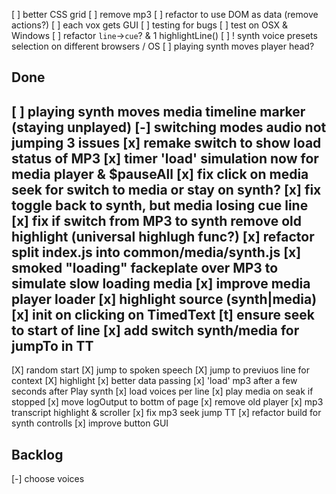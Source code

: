 [ ] better CSS grid
[ ] remove mp3
[ ] refactor to use DOM as data (remove actions?)
[ ] each vox gets GUI
[ ] testing for bugs
[ ] test on OSX & Windows
[ ] refactor `line`->`cue`? & 1 highlightLine()
[ ] ! synth voice presets selection on different browsers / OS
[ ] playing synth moves player head?

## Done

[ ] playing synth moves media timeline marker (staying unplayed)
[-] switching modes audio not jumping 3 issues
[x] remake switch to show load status of MP3
[x] timer 'load' simulation now for media player & $pauseAll
[x] fix click on media seek for switch to media or stay on synth?
[x] fix toggle back to synth, but media losing cue line
[x] fix if switch from MP3 to synth remove old highlight (universal highlugh func?)
[x] refactor split index.js into common/media/synth.js
[x] smoked "loading" fackeplate over MP3 to simulate slow loading media
[x] improve media player loader
[x] highlight source (synth|media)
[x] init on clicking on TimedText
[t] ensure seek to start of line
[x] add switch synth/media for jumpTo in TT
--
[X] random start
[X] jump to spoken speech
[X] jump to previuos line for context
[X] highlight
[x] better data passing
[x] 'load' mp3 after a few seconds after Play synth
[x] load voices per line
[x] play media on seak if stopped
[x] move logOutput to bottm of page
[x] remove old player
[x] mp3 transcript highlight & scroller
[x] fix mp3 seek jump TT
[x] refactor build for synth controlls
[x] improve button GUI

## Backlog

[-] choose voices